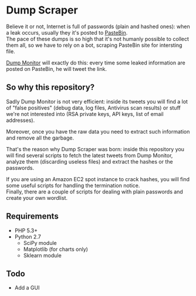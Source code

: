 # Dump Scraper

Believe it or not, Internet is full of passwords (plain and hashed ones):
when a leak occurs, usually they it's posted to [PasteBin](http://pastebin.com/).  
The pace of these dumps is so high that it's not humanly possible to collect them all, so we have to rely on a bot, scraping PasteBin site for intersting file.  

[Dump Monitor](https://twitter.com/dumpmon) will exactly do this: every time some leaked information are posted on PasteBin, he will tweet the link. 

## So why this repository?
Sadly Dump Monitor is not very efficient: inside its tweets you will find a lot of "false positives" (debug data, log files, Antivirus scan results) or stuff we're not interested into (RSA private keys, API keys, list of email addresses).

Moreover, once you have the raw data you need to extract such information and remove all the garbage.

That's the reason why Dump Scraper was born: inside this repository you will find several scripts to fetch the latest tweets from Dump Monitor, analyze them (discarding useless files) and extract the hashes or the passwords.  

If you are using an Amazon EC2 spot instance to crack hashes, you will find some useful scripts for handling the termination notice.  
Finally, there are a couple of scripts for dealing with plain passwords and create your own wordlist.

## Requirements
 - PHP 5.3+
 - Python 2.7
   - SciPy module
   - Matplotlib (for charts only)
   - Sklearn module

## Todo
 -  Add a GUI 
